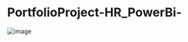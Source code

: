 # PortfolioProject-HR_PowerBi-

![image](https://github.com/DanKhld/PortfolioProject-HR_PowerBi-/assets/90670465/632b90c8-f058-461f-a3f6-fb85836c0aa6)
